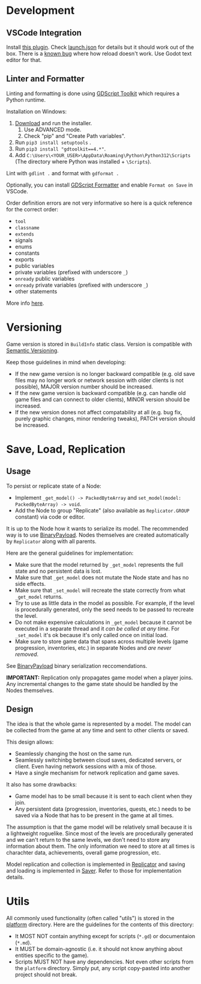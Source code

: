 # Development
## VSCode Integration
Install [this plugin](https://marketplace.visualstudio.com/items?itemName=geequlim.godot-tools). Check [launch.json](./vscode/launch.json) for details but it should work out of the box. There is a [known bug](https://github.com/godotengine/godot-vscode-plugin/issues/336) where how reload doesn't work. Use Godot text editor for that.

## Linter and Formatter

Linting and formatting is done using [GDScript Toolkit](https://github.com/Scony/godot-gdscript-toolkit) which requires a Python runtime.

Installation on Windows:
1. [Download](https://www.python.org/downloads/) and run the installer.
	1. Use ADVANCED mode.
	2. Check "pip" and "Create Path variables".
2. Run `pip3 install setuptools` .
3. Run `pip3 install "gdtoolkit==4.*"`.
4. Add `C:\Users\<YOUR_USER>\AppData\Roaming\Python\Python312\Scripts` (The directory where Python was installed + `\Scripts`).

Lint with `gdlint .` and format with `gdformat .`

Optionally, you can install [GDScript Formatter](https://marketplace.visualstudio.com/items?itemName=Razoric.gdscript-toolkit-formatter) and enable `Format on Save` in VSCode.

Order definition errors are not very informative so here is a quick reference for the correct order:
* `tool`
* `classname`
* `extends`
* signals
* enums
* constants
* exports
* public variables
* private variables (prefixed with underscore `_`)
* `onready` public variables
* `onready` private variables (prefixed with underscore `_`)
* other statements

More info [here](https://github.com/Scony/godot-gdscript-toolkit/wiki/3.-Linter).

# Versioning

Game version is stored in `BuildInfo` static class. Version is compatible with [Semantic Versioning](https://semver.org/).

Keep those guidelines in mind when developing:
* If the new game version is no longer backward compatible (e.g. old save files may no longer work or network session with older clients is not possible), MAJOR version number should be increased.
* If the new game version is backward compatible (e.g. can handle old game files and can connect to older clients), MINOR version should be increased.
* If the new version dones not affect compatability at all (e.g. bug fix, purely graphic changes, minor rendering tweaks), PATCH version should be increased.

# Save, Load, Replication
## Usage
To persist or replicate state of a Node:
* Implement `_get_model() -> PackedByteArray` and `set_model(model: PackedByteArray) -> void`.
* Add the Node to group "Replicate" (also available as `Replicator.GROUP` constant) via code or editor.

It is up to the Node how it wants to serialize its model. The recommended way is to use [BinaryPayload](./platform/binary_payload.gd). Nodes themselves are created automatically by `Replicator` along with all parents.

Here are the general guidelines for implementation:
* Make sure that the model returned by `_get_model` represents the full state and no persistent data is lost.
* Make sure that `_get_model` does not mutate the Node state and has no side effects.
* Make sure that `_set_model` will recreate the state correctly from what `_get_model` returns.
* Try to use as little data in the model as possible. For example, if the level is procedurally generated, only the seed needs to be passed to recreate the level.
* Do not make expensive calculations in `_get_model` because it cannot be executed in a separate thread and it *can be called at any time*. For `_set_model` it's ok because it's only called once on initial load.
* Make sure to store game data that spans across multiple levels (game progression, inventories, etc.) in separate Nodes and *are never removed*.

See [BinaryPayload](./platform/binary_payload.gd) binary serialization reccomendations.

**IMPORTANT:** Replication only propagates game model when a player joins. Any incremental changes to the game state should be handled by the Nodes themselves.

## Design
The idea is that the whole game is represented by a model. The model can be collected from the game at any time and sent to other clients or saved. 

This design allows:
* Seamlessly changing the host on the same run.
* Seamlessly switchinbg between cloud saves, dedicated servers, or client. Even having network sessions with a mix of those.
* Have a single mechanism for network replication and game saves.

It also has some drawbacks:
* Game model has to be small because it is sent to each client when they join.
* Any persistent data (progression, inventories, quests, etc.) needs to be saved via a Node that has to be present in the game at all times.

The assumption is that the game model will be relatively small because it is a lightweight roguelike. Since most of the levels are procedurally generated and we can't return to the same levels, we don't need to store any information about them. The only information we need to store at all times is charachter data, achievements, overall game progression, etc.

Model replication and collection is implemented in [Replicator](./game/replicator.gd) and saving and loading is implemented in [Saver](./game/saver). Refer to those for implementation details.

# Utils

All commonly used functionality (often called "utils") is stored in the [platform](./platform/) directory. Here are the guidelines for the contents of this directory:
* It MOST NOT contain anything except for scripts (`*.gd`) or documentaion (`*.md`).
* It MUST be domain-agnostic (i.e. it should not know anything about entities specific to the game).
* Scripts MUST NOT have any dependencies. Not even other scripts from the `platform` directory. Simply put, any script copy-pasted into another project should not break.
